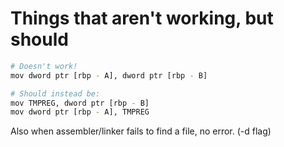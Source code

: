 # Things that aren't working, but should

```sh
# Doesn't work!
mov dword ptr [rbp - A], dword ptr [rbp - B]

# Should instead be:
mov TMPREG, dword ptr [rbp - B]
mov dword ptr [rbp - A], TMPREG
```

Also when assembler/linker fails to find a file, no error. (-d flag)
